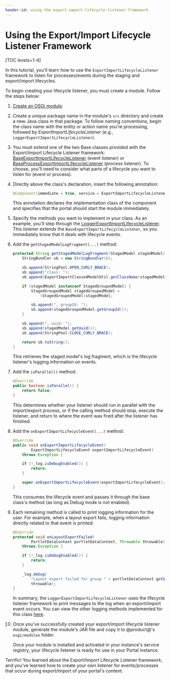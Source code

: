 ```yaml
---
header-id: using-the-export-import-lifecycle-listener-framework
---
```


# Using the Export/Import Lifecycle Listener Framework

[TOC levels=1-4]

In this tutorial, you'll learn how to use the `ExportImportLifecycleListener`
framework to listen for processes/events during the staging and export/import
lifecycles.

To begin creating your lifecycle listener, you must create a module. Follow the
steps below:

1.  [Create an OSGi module](/developer/reference/-/knowledge_base/7-2/creating-a-project). 

2.  Create a unique package name in the module's `src` directory and create a
    new Java class in that package. To follow naming conventions, begin the
    class name with the entity or action name you're processing, followed by
    *ExportImportLifecycleListener* (e.g.,
    `LoggerExportImportLifecycleListener`).

3.  You must extend one of the two Base classes provided with the
    Export/Import Lifecycle Listener framework:
    [BaseExportImportLifecycleListener](@platform-ref@/7.2-latest/javadocs/portal-kernel/com/liferay/exportimport/kernel/lifecycle/BaseExportImportLifecycleListener.html)
    (event listener) or
    [BaseProcessExportImportLifecycleListener](@platform-ref@/7.2-latest/javadocs/portal-kernel/com/liferay/exportimport/kernel/lifecycle/BaseProcessExportImportLifecycleListener.html)
    (process listener). To choose, you'll need to consider what parts of a
    lifecycle you want to listen for (event or process).

4.  Directly above the class's declaration, insert the following annotation:

    ```java
    @Component(immediate = true, service = ExportImportLifecycleListener.class)
    ```

    This annotation declares the implementation class of the component and
    specifies that the portal should start the module immediately. 

5.  Specify the methods you want to implement in your class. As an example,
    you'll step through the
    [LoggerExportImportLifecycleListener](@app-ref@/web-experience/latest/javadocs/com/liferay/exportimport/lifecycle/LoggerExportImportLifecycleListener.html).
    This listener extends the `BaseExportImportLifecycleListener`, so you 
    immediately know that it deals with lifecycle events.

6.  Add the `getStagedModelLogFragment(...)` method:

    ```java
    protected String getStagedModelLogFragment(StagedModel stagedModel) {
        StringBundler sb = new StringBundler(8);

        sb.append(StringPool.OPEN_CURLY_BRACE);
        sb.append("class: ");
        sb.append(ExportImportClassedModelUtil.getClassName(stagedModel));

        if (stagedModel instanceof StagedGroupedModel) {
            StagedGroupedModel stagedGroupedModel =
                (StagedGroupedModel)stagedModel;

            sb.append(", groupId: ");
            sb.append(stagedGroupedModel.getGroupId());
        }

        sb.append(", uuid: ");
        sb.append(stagedModel.getUuid());
        sb.append(StringPool.CLOSE_CURLY_BRACE);

        return sb.toString();
    }
    ```

    This retrieves the staged model's log fragment, which is the lifecycle
    listener's logging information on events.

7.  Add the `isParallel()` method:

    ```java
    @Override
    public boolean isParallel() {
        return false;
    }
    ```

    This determines whether your listener should run in parallel with the
    import/export process, or if the calling method should stop, execute the
    listener, and return to where the event was fired after the listener has
    finished.

8.  Add the `onExportImportLifecycleEvent(...)` method:

    ```java
    @Override
    public void onExportImportLifecycleEvent(
            ExportImportLifecycleEvent exportImportLifecycleEvent)
        throws Exception {

        if (!_log.isDebugEnabled()) {
            return;
        }

        super.onExportImportLifecycleEvent(exportImportLifecycleEvent);
    }
    ```

    This consumes the lifecycle event and passes it through the base class's
    method (as long as Debug mode is not enabled).

9.  Each remaining method is called to print logging information for the user.
    For example, when a layout export fails, logging information directly
    related to that event is printed:

    ```java
    @Override
    protected void onLayoutExportFailed(
            PortletDataContext portletDataContext, Throwable throwable)
        throws Exception {

        if (!_log.isDebugEnabled()) {
            return;
        }

        _log.debug(
            "Layout export failed for group " + portletDataContext.getGroupId(),
            throwable);
    }
    ```

    In summary, the `LoggerExportImportLifecycleListener` uses the lifecycle
    listener framework to print messages to the log when an export/import event
    occurs. You can view the other logging methods implemented for this class
    [here](https://github.com/liferay/liferay-portal/blob/7.2.0-m2/modules/apps/export-import/export-import-service/src/main/java/com/liferay/exportimport/lifecycle/LoggerExportImportLifecycleListener.java).

10. Once you've successfully created your export/import lifecycle listener module,
    generate the module's JAR file and copy it to @product@'s `osgi/modules`
    folder.

    Once your module is installed and activated in your instance's service
    registry, your lifecycle listener is ready for use in your Portal instance.

Terrific! You learned about the Export/Import Lifecycle Listener framework, and
you've learned how to create your own listener for events/processes that occur
during export/import of your portal's content.

